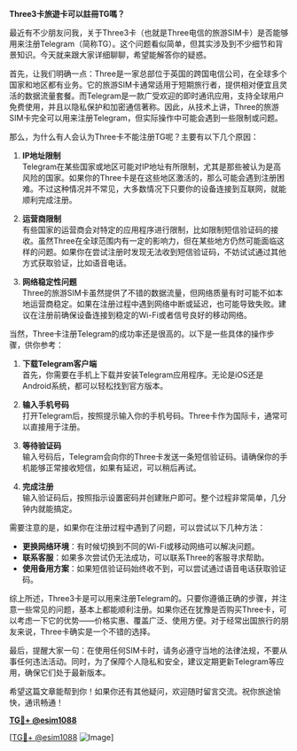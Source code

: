 **Three3卡旅遊卡可以註冊TG嗎？**

最近有不少朋友问我，关于Three3卡（也就是Three电信的旅游SIM卡）是否能够用来注册Telegram（简称TG）。这个问题看似简单，但其实涉及到不少细节和背景知识。今天就来跟大家详细聊聊，希望能解答你的疑惑。

首先，让我们明确一点：Three是一家总部位于英国的跨国电信公司，在全球多个国家和地区都有业务。它的旅游SIM卡通常适用于短期旅行者，提供相对便宜且灵活的数据流量套餐。而Telegram是一款广受欢迎的即时通讯应用，支持全球用户免费使用，并且以隐私保护和加密通信著称。因此，从技术上讲，Three的旅游SIM卡完全可以用来注册Telegram，但实际操作中可能会遇到一些限制或问题。

那么，为什么有人会认为Three卡不能注册TG呢？主要有以下几个原因：

1. **IP地址限制**  
   Telegram在某些国家或地区可能对IP地址有所限制，尤其是那些被认为是高风险的国家。如果你的Three卡是在这些地区激活的，那么可能会遇到注册困难。不过这种情况并不常见，大多数情况下只要你的设备连接到互联网，就能顺利完成注册。

2. **运营商限制**  
   有些国家的运营商会对特定的应用程序进行限制，比如限制短信验证码的接收。虽然Three在全球范围内有一定的影响力，但在某些地方仍然可能面临这样的问题。如果你在尝试注册时发现无法收到短信验证码，不妨试试通过其他方式获取验证，比如语音电话。

3. **网络稳定性问题**  
   Three的旅游SIM卡虽然提供了不错的数据流量，但网络质量有时可能不如本地运营商稳定。如果在注册过程中遇到网络中断或延迟，也可能导致失败。建议在注册前确保设备连接到稳定的Wi-Fi或者信号良好的移动网络。

当然，Three卡注册Telegram的成功率还是很高的。以下是一些具体的操作步骤，供你参考：

1. **下载Telegram客户端**  
   首先，你需要在手机上下载并安装Telegram应用程序。无论是iOS还是Android系统，都可以轻松找到官方版本。

2. **输入手机号码**  
   打开Telegram后，按照提示输入你的手机号码。Three卡作为国际卡，通常可以直接用于注册。

3. **等待验证码**  
   输入号码后，Telegram会向你的Three卡发送一条短信验证码。请确保你的手机能够正常接收短信，如果有延迟，可以稍后再试。

4. **完成注册**  
   输入验证码后，按照指示设置密码并创建账户即可。整个过程非常简单，几分钟内就能搞定。

需要注意的是，如果你在注册过程中遇到了问题，可以尝试以下几种方法：

- **更换网络环境**：有时候切换到不同的Wi-Fi或移动网络可以解决问题。
- **联系客服**：如果多次尝试仍无法成功，可以联系Three的客服寻求帮助。
- **使用备用方案**：如果短信验证码始终收不到，可以尝试通过语音电话获取验证码。

综上所述，Three3卡是可以用来注册Telegram的。只要你遵循正确的步骤，并注意一些常见的问题，基本上都能顺利注册。如果你还在犹豫是否购买Three卡，可以考虑一下它的优势——价格实惠、覆盖广泛、使用方便。对于经常出国旅行的朋友来说，Three卡确实是一个不错的选择。

最后，提醒大家一句：在使用任何SIM卡时，请务必遵守当地的法律法规，不要从事任何违法活动。同时，为了保障个人隐私和安全，建议定期更新Telegram等应用，确保它们处于最新版本。

希望这篇文章能帮到你！如果你还有其他疑问，欢迎随时留言交流。祝你旅途愉快，通讯畅通！

**[TG💪+ @esim1088](https://t.me/s/esim1088)**  

[[TG💪+ @esim1088](https://t.me/s/esim1088) ![Image](https://i.postimg.cc/4NQfJmqS/Snipaste-2025-05-13-00-14-12.png)]